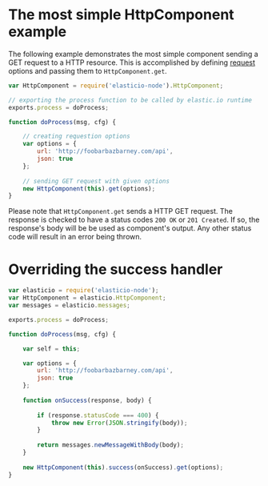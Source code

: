# The most simple HttpComponent example

The following example demonstrates the most simple component sending a GET request to a HTTP resource. This is accomplished by defining [request](https://github.com/mikeal/request) options and passing them to ``HttpComponent.get``.    

````js
var HttpComponent = require('elasticio-node').HttpComponent;

// exporting the process function to be called by elastic.io runtime
exports.process = doProcess;

function doProcess(msg, cfg) {

    // creating requestion options
    var options = {
        url: 'http://foobarbazbarney.com/api',
        json: true
    };
    
    // sending GET request with given options
    new HttpComponent(this).get(options); 
}
````

Please note that ``HttpComponent.get`` sends a HTTP GET request. The response is checked to have a status codes ``200 OK`` or ``201 Created``. If so, the response's body will be be used as component's output. Any other status code will result in an error being thrown.

# Overriding the success handler

````js
var elasticio = require('elasticio-node');
var HttpComponent = elasticio.HttpComponent;
var messages = elasticio.messages;

exports.process = doProcess;

function doProcess(msg, cfg) {

    var self = this;

    var options = {
        url: 'http://foobarbazbarney.com/api',
        json: true
    };
    
    function onSuccess(response, body) {
        
        if (response.statusCode === 400) {
            throw new Error(JSON.stringify(body));
        }
        
        return messages.newMessageWithBody(body);
    }
    
    new HttpComponent(this).success(onSuccess).get(options); 
}
````
